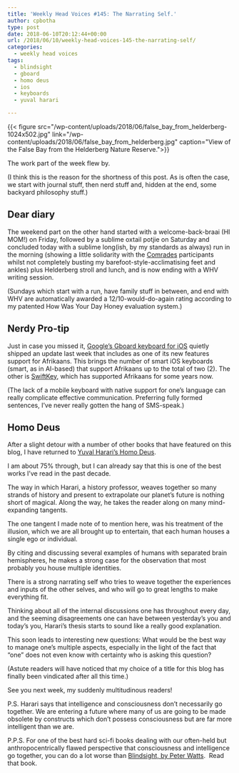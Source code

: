 ```yaml
---
title: 'Weekly Head Voices #145: The Narrating Self.'
author: cpbotha
type: post
date: 2018-06-10T20:12:44+00:00
url: /2018/06/10/weekly-head-voices-145-the-narrating-self/
categories:
  - weekly head voices
tags:
  - blindsight
  - gboard
  - homo deus
  - ios
  - keyboards
  - yuval harari

---
```

{{< figure src="/wp-content/uploads/2018/06/false_bay_from_helderberg-1024x502.jpg" link="/wp-content/uploads/2018/06/false_bay_from_helderberg.jpg" caption="View of the False Bay from the Helderberg Nature Reserve.">}} 

The work part of the week flew by.

(I think this is the reason for the shortness of this post. As is often the case, we start with journal stuff, then nerd stuff and, hidden at the end, some backyard philosophy stuff.)

## Dear diary

The weekend part on the other hand started with a welcome-back-braai (HI MOM!) on Friday, followed by a sublime oxtail potjie on Saturday and concluded today with a sublime long(ish, by my standards as always) run in the morning (showing a little solidarity with the [Comrades][1] participants whilst not completely busting my barefoot-style-acclimatising feet and ankles) plus Helderberg stroll and lunch, and is now ending with a WHV writing session.

(Sundays which start with a run, have family stuff in between, and end with WHV are automatically awarded a 12/10-would-do-again rating according to my patented How Was Your Day Honey evaluation system.)

## Nerdy Pro-tip

Just in case you missed it, [Google’s Gboard keyboard for iOS][2] quietly shipped an update last week that includes as one of its new features support for Afrikaans. This brings the number of smart iOS keyboards (smart, as in AI-based) that support Afrikaans up to the total of two (2). The other is [SwiftKey][3], which has supported Afrikaans for some years now.

(The lack of a mobile keyboard with native support for one’s language can really complicate effective communication. Preferring fully formed sentences, I’ve never really gotten the hang of SMS-speak.)

## Homo Deus

After a slight detour with a number of other books that have featured on this blog, I have returned to [Yuval Harari’s Homo Deus][4].

I am about 75% through, but I can already say that this is one of the best works I’ve read in the past decade.

The way in which Harari, a history professor, weaves together so many strands of history and present to extrapolate our planet’s future is nothing short of magical. Along the way, he takes the reader along on many mind-expanding tangents.

The one tangent I made note of to mention here, was his treatment of the illusion, which we are all brought up to entertain, that each human houses a single ego or individual.

By citing and discussing several examples of humans with separated brain hemispheres, he makes a strong case for the observation that most probably you house multiple identities.

There is a strong narrating self who tries to weave together the experiences and inputs of the other selves, and who will go to great lengths to make everything fit.

Thinking about all of the internal discussions one has throughout every day, and the seeming disagreements one can have between yesterday’s you and today’s you, Harari’s thesis starts to sound like a really good explanation.

This soon leads to interesting new questions: What would be the best way to manage one’s multiple aspects, especially in the light of the fact that “one” does not even know with certainty who is asking this question?

(Astute readers will have noticed that my choice of a title for this blog has finally been vindicated after all this time.)

See you next week, my suddenly multitudinous readers!

P.S. Harari says that intelligence and consciousness don’t necessarily go together. We are entering a future where many of us are going to be made obsolete by constructs which don’t possess consciousness but are far more intelligent than we are.

P.P.S. For one of the best hard sci-fi books dealing with our often-held but anthropocentrically flawed perspective that consciousness and intelligence go together, you can do a lot worse than [Blindsight, by Peter Watts][5].  Read that book.

 

 [1]: http://ewn.co.za/2018/06/10/it-was-an-emotional-race-says-2018comrades-winner
 [2]: https://itunes.apple.com/us/app/gboard/id1091700242?mt=8
 [3]: https://itunes.apple.com/za/app/swiftkey-keyboard/id911813648?mt=8
 [4]: https://www.theguardian.com/books/2016/sep/11/homo-deus-brief-history-tomorrow-yuval-noah-harari-review
 [5]: https://books.google.co.za/books/about/Blindsight.html?id=FVMzz-xINLsC&source=kp_cover&redir_esc=y
